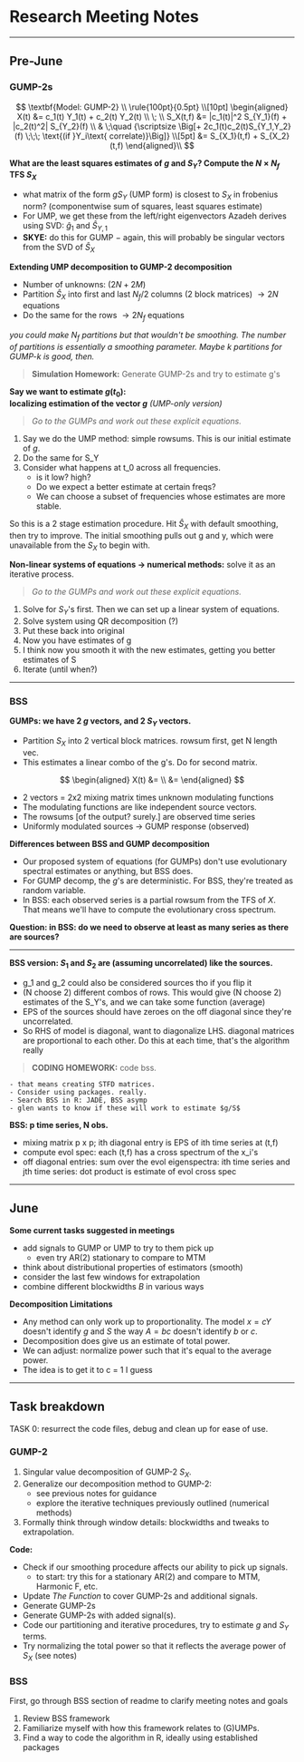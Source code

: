 # Research Meeting Notes

---

## Pre-June

### GUMP-2s

$$
\textbf{Model: GUMP-2} \\ 
\rule{100pt}{0.5pt} \\[10pt]
\begin{aligned}
    X(t) &= c_1(t) Y_1(t) + c_2(t) Y_2(t) 
    \\ \; \\
    S_X(t,f) &= |c_1(t)|^2 S_{Y_1}(f) + |c_2(t)^2| S_{Y_2}(f) \\
    & \;\quad {\scriptsize \Big[+ 2c_1(t)c_2(t)S_{Y_1,Y_2}(f) \;\;\; \text{(if }Y_i\text{ correlate)}\Big]}
    \\[5pt]
    &= S_{X_1}(t,f) + S_{X_2}(t,f)
\end{aligned}\\
$$

**What are the least squares estimates of $g$ and $S_Y$? Compute the $N\times N_f$ TFS $S_X$**

* what matrix of the form $gS_Y$ (UMP form) is closest to $S_X$ in frobenius norm? (componentwise sum of squares, least squares estimate)
* For UMP, we get these from the left/right eigenvectors Azadeh derives using SVD: $\hat g_1$ and $\hat S_{Y,1}$
* **SKYE:** do this for GUMP $-$ again, this will probably be singular vectors from the SVD of $\hat S_X$

**Extending UMP decomposition to GUMP-2 decomposition**

* Number of unknowns: $(2N+2M)$
* Partition $\hat S_X$ into first and last $N_f/2$ columns (2 block matrices) $\to 2N$ equations
* Do the same for the rows $\to 2N_f$ equations

*you could make $N_f$ partitions but that wouldn't be smoothing. The number of partitions is essentially a smoothing parameter. Maybe $k$ partitions for GUMP-$k$ is good, then.*

> **Simulation Homework:** Generate GUMP-2s and try to estimate g's

**Say we want to estimate $g(t_0):$**\
**localizing estimation of the vector $g$** *(UMP-only version)*

> *Go to the GUMPs and work out these explicit equations.*

1. Say we do the UMP method: simple rowsums. This is our initial estimate of $g$. 
2. Do the same for S_Y
3. Consider what happens at t_0 across all frequencies. 
    - is it low? high? 
    - Do we expect a better estimate at certain freqs? 
    - We can choose a subset of frequencies whose estimates are more stable.

So this is a 2 stage estimation procedure. Hit $\hat S_X$ with default smoothing, then try to improve. The initial smoothing pulls out g and y, which were unavailable from the $S_X$ to begin with.

**Non-linear systems of equations $\to$ numerical methods:** solve it as an iterative process. 

> *Go to the GUMPs and work out these explicit equations.*

1. Solve for $S_Y$'s first. Then we can set up a linear system of equations.
2. Solve system using QR decomposition (?)
3. Put these back into original
4. Now you have estimates of g
5. I think now you smooth it with the new estimates, getting you better estimates of S
6. Iterate (until when?)
    
    

---

### BSS

**GUMPs: we have 2 $g$ vectors, and 2 $S_Y$ vectors.**

* Partition $S_X$ into 2 vertical block matrices. rowsum first, get N length vec.
* This estimates a linear combo of the g's. Do for second matrix.

$$
\begin{aligned}
     X(t) &=     \\
     &=
\end{aligned}
$$

* 2 vectors = 2x2 mixing matrix times unknown modulating functions
* The modulating functions are like independent source vectors.
* The rowsums [of the output? surely.] are observed time series
* Uniformly modulated sources $\to$ GUMP response (observed)

**Differences between BSS and GUMP decomposition**

* Our proposed system of equations (for GUMPs) don't use evolutionary spectral estimates or anything, but BSS does.
* For GUMP decomp, the $g$'s are deterministic. For BSS, they're treated as random variable.
* In BSS: each observed series is a partial rowsum from the TFS of $X$. That means we'll have to compute the evolutionary cross spectrum.

**Question: in BSS: do we need to observe at least as many series as there are sources?**

---

**BSS version: $S_1$ and $S_2$ are (assuming uncorrelated) like the sources.**
* g_1 and g_2 could also be considered sources tho if you flip it
* (N choose 2) different combos of rows. This would give (N choose 2) estimates of the S_Y's, and we can take some function (average)
* EPS of the sources should have zeroes on the off diagonal since they're uncorrelated.
* So RHS of model is diagonal, want to diagonalize LHS. diagonal matrices are proportional to each other. Do this at each time, that's the algorithm really

> **CODING HOMEWORK:** code bss.
>
    - that means creating STFD matrices.
    - Consider using packages. really.
    - Search BSS in R: JADE, BSS asymp
    - glen wants to know if these will work to estimate $g/S$
    
**BSS: p time series, N obs.**
* mixing matrix p x p; ith diagonal entry is EPS of ith time series at (t,f)
* compute evol spec: each (t,f) has a cross spectrum of the x_i's
* off diagonal entries: sum over the evol eigenspectra: ith time series and jth time series: dot product is estimate of evol cross spec

---

## June

**Some current tasks suggested in meetings**

* add signals to GUMP or UMP to try to them pick up
    - even try AR(2) stationary to compare to MTM
* think about distributional properties of estimators (smooth)
* consider the last few windows for extrapolation
* combine different blockwidths $B$ in various ways

**Decomposition Limitations**

* Any method can only work up to proportionality. The model $x = cY$ doesn't identify $g$ and $S$ the way $A = bc$ doesn't identify $b$ or $c$.
* Decomposition does give us an estimate of total power.
* We can adjust: normalize power such that it's equal to the average power.
* The idea is to get it to c = 1 I guess

---

## Task breakdown

TASK 0: resurrect the code files, debug and clean up for ease of use.

### GUMP-2
1. Singular value decomposition of GUMP-2 $S_X$. 
2. Generalize our decomposition method to GUMP-2:
    - see previous notes for guidance
    - explore the iterative techniques previously outlined (numerical methods)
3. Formally think through window details: blockwidths and tweaks to extrapolation.

**Code:** 

* Check if our smoothing procedure affects our ability to pick up signals.
    - to start: try this for a stationary AR(2) and compare to MTM, Harmonic F, etc. 
* Update *The Function* to cover GUMP-2s and additional signals.
* Generate GUMP-2s
* Generate GUMP-2s with added signal(s).
* Code our partitioning and iterative procedures, try to estimate $g$ and $S_Y$ terms.
* Try normalizing the total power so that it reflects the average power of $S_X$ (see notes)


### BSS
First, go through BSS section of readme to clarify meeting notes and goals

1. Review BSS framework
2. Familiarize myself with how this framework relates to (G)UMPs.
3. Find a way to code the algorithm in R, ideally using established packages
















